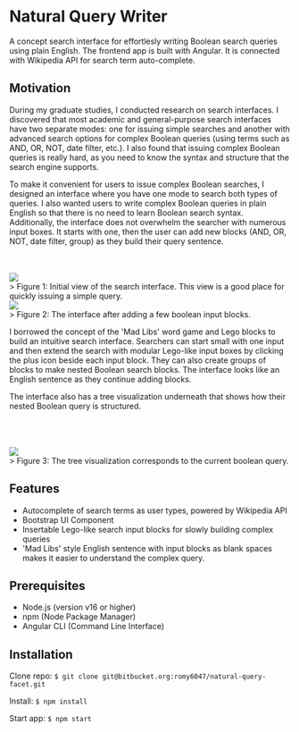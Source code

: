 # Natural Query Writer
A concept search interface for effortlesly writing Boolean search queries using plain English. The frontend app is built with Angular. It is connected with Wikipedia API for search term auto-complete.

## Motivation
During my graduate studies, I conducted research on search interfaces. I discovered that most academic and general-purpose search interfaces have two separate modes: one for issuing simple searches and another with advanced search options for complex Boolean queries (using terms such as AND, OR, NOT, date filter, etc.). I also found that issuing complex Boolean queries is really hard, as you need to know the syntax and structure that the search engine supports.

To make it convenient for users to issue complex Boolean searches, I designed an interface where you have one mode to search both types of queries. I also wanted users to write complex Boolean queries in plain English so that there is no need to learn Boolean search syntax. Additionally, the interface does not overwhelm the searcher with numerous input boxes. It starts with one, then the user can add new blocks (AND, OR, NOT, date filter, group) as they build their query sentence.<br><br><br>
<div align="left">
	<img src="https://bitbucket.org/romy6047/natural-query-facet/raw/aa1573719740a357ea3a2f66cef1b67a7b063f1b/src/assets/images/search_input_1.png">
</div>
> Figure 1: Initial view of the search interface. This view is a good place for quickly issuing a simple query.

<div align="left">
	<img src="https://bitbucket.org/romy6047/natural-query-facet/raw/274afa63be0887de2e1a0606afc07e2d26901660/src/assets/images/search_input_3.png">
</div>
> Figure 2: The interface after adding a few boolean input blocks.

I borrowed the concept of the 'Mad Libs' word game and Lego blocks to build an intuitive search interface. Searchers can start small with one input and then extend the search with modular Lego-like input boxes by clicking the plus icon beside each input block. They can also create groups of blocks to make nested Boolean search blocks. The interface looks like an English sentence as they continue adding blocks.

The interface also has a tree visualization underneath that shows how their nested Boolean query is structured.
<br><br><br><br>
<div align="left">
	<img src="https://bitbucket.org/romy6047/natural-query-facet/raw/274afa63be0887de2e1a0606afc07e2d26901660/src/assets/images/tree_visualization.png">
</div>
> Figure 3: The tree visualization corresponds to the current boolean query.

## Features
- Autocomplete of search terms as user types, powered by Wikipedia API
- Bootstrap UI Component
- Insertable Lego-like search input blocks for slowly building complex queries
- 'Mad Libs' style English sentence with input blocks as blank spaces makes it easier to understand the complex query.
	
## Prerequisites

- Node.js (version v16 or higher)
- npm (Node Package Manager)
- Angular CLI (Command Line Interface)

## Installation
Clone repo: `$ git clone git@bitbucket.org:romy6047/natural-query-facet.git`

Install: `$ npm install`

Start app: `$ npm start `
